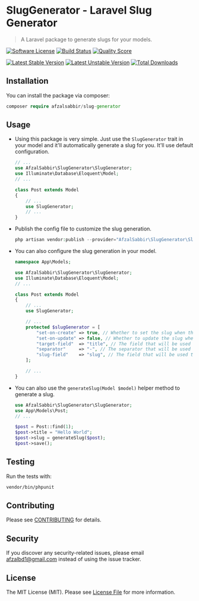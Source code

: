 # SlugGenerator - Laravel Slug Generator
> A Laravel package to generate slugs for your models.

[![Software License](https://img.shields.io/badge/license-MIT-brightgreen.svg?style=flat-square)](LICENSE.md)
[![Build Status](https://img.shields.io/travis/afzalsabbir/slug-generator/master.svg?style=flat-square)](https://travis-ci.org/afzalsabbir/slug-generator)
[![Quality Score](https://img.shields.io/scrutinizer/g/afzalsabbir/slug-generator.svg?style=flat-square)](https://scrutinizer-ci.com/g/afzalsabbir/slug-generator)

[![Latest Stable Version](https://img.shields.io/packagist/v/afzalsabbir/slug-generator.svg?style=flat-square)](https://packagist.org/packages/afzalsabbir/slug-generator)
[![Latest Unstable Version](https://img.shields.io/packagist/vpre/afzalsabbir/slug-generator.svg?style=flat-square)](https://packagist.org/packages/afzalsabbir/slug-generator)
[![Total Downloads](https://img.shields.io/packagist/dt/afzalsabbir/slug-generator.svg?style=flat-square)](https://packagist.org/packages/afzalsabbir/slug-generator)

## Installation

You can install the package via composer:

```php
composer require afzalsabbir/slug-generator
```

## Usage

- Using this package is very simple. Just use the `SlugGenerator` trait in your model and it'll automatically generate a
  slug for you. It'll use default configuration.
    ```php
    // ...
    use AfzalSabbir\SlugGenerator\SlugGenerator;
    use Illuminate\Database\Eloquent\Model;
    // ...

    class Post extends Model
    {
        // ...
        use SlugGenerator;
        // ...
    }
    ```
- Publish the config file to customize the slug generation.
    ```php
    php artisan vendor:publish --provider="AfzalSabbir\SlugGenerator\SlugGeneratorServiceProvider" --tag="config"
    ```
- You can also configure the slug generation in your model.
    ```php
    namespace App\Models;
  
    use AfzalSabbir\SlugGenerator\SlugGenerator;
    use Illuminate\Database\Eloquent\Model;
    // ...
    
    class Post extends Model
    {
        // ...
        use SlugGenerator;
    
        // ...
        protected $slugGenerator = [
            "set-on-create" => true, // Whether to set the slug when the model is created
            "set-on-update" => false, // Whether to update the slug when the target field is updated
            "target-field"  => "title", // The field that will be used to generate the slug
            "separator"     => "-", // The separator that will be used to separate the words
            "slug-field"    => "slug", // The field that will be used to store the slug
        ];
  
        // ...
    }
    ```
- You can also use the `generateSlug(Model $model)` helper method to generate a slug.
    ```php
    use AfzalSabbir\SlugGenerator\SlugGenerator;
    use App\Models\Post;
    // ...
    
    $post = Post::find(1);
    $post->title = "Hello World";
    $post->slug = generateSlug($post);
    $post->save();
    ```

## Testing

Run the tests with:

```bash
vendor/bin/phpunit
```

## Contributing

Please see [CONTRIBUTING](CONTRIBUTING.md) for details.

## Security

If you discover any security-related issues, please email afzalbd1@gmail.com instead of using the issue tracker.

## License

The MIT License (MIT). Please see [License File](/LICENSE.md) for more information.
